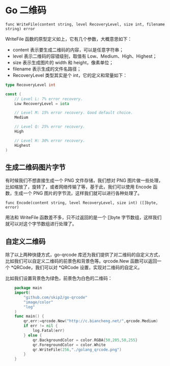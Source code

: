 # Go 二维码
`func WriteFile(content string, level RecoveryLevel, size int, filename string) error`

WriteFile 函数的原型定义如上，它有几个参数，大概意思如下：

- content 表示要生成二维码的内容，可以是任意字符串；
- level 表示二维码的容错级别，取值有 Low、Medium、High、Highest；
- size 表示生成图片的 width 和 height，像素单位；
- filename 表示生成的文件名路径；
- RecoveryLevel 类型其实是个 int，它的定义和常量如下：
```go
type RecoveryLevel int

const (
    // Level L: 7% error recovery.
    Low RecoveryLevel = iota

    // Level M: 15% error recovery. Good default choice.
    Medium

    // Level Q: 25% error recovery.
    High

    // Level H: 30% error recovery.
    Highest
)
```

## 生成二维码图片字节

有时候我们不想直接生成一个 PNG 文件存储，我们想对 PNG 图片做一些处理，比如缩放了，旋转了，或者网络传输了等，基于此，我们可以使用 Encode 函数，生成一个 PNG 图片的字节流，这样我们就可以进行各种处理了。

`func Encode(content string, level RecoveryLevel, size int) ([]byte, error)`

用法和 WriteFile 函数差不多，只不过返回的是一个 []byte 字节数组，这样我们就可以对这个字节数组进行处理了。

## 自定义二维码

除了以上两种快捷方式，go-qrcode 库还为我们提供了对二维码的自定义方式，比如我们可以自定义二维码的前景色和背景色等。qrcode.New 函数可以返回一个 *QRCode，我们可以对 *QRCode 设置，实现对二维码的自定义。

比如我们设置背景色为绿色，前景色为白色的二维码：

```go
    package main
    import(
        "github.com/skip2/go-qrcode"
        "image/color"
        "log"
    )
    func main() {
        qr,err:=qrcode.New("http://c.biancheng.net/",qrcode.Medium)
        if err != nil {
            log.Fatal(err)
        } else {
            qr.BackgroundColor = color.RGBA{50,205,50,255}
            qr.ForegroundColor = color.White
            qr.WriteFile(256,"./golang_qrcode.png")
        }
    }
```

